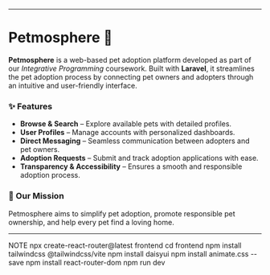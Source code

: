
---

# Petmosphere 🐾  

**Petmosphere** is a web-based pet adoption platform developed as part of our *Integrative Programming* coursework. Built with **Laravel**, it streamlines the pet adoption process by connecting pet owners and adopters through an intuitive and user-friendly interface.  

### ✨ Features  
- **Browse & Search** – Explore available pets with detailed profiles.  
- **User Profiles** – Manage accounts with personalized dashboards.  
- **Direct Messaging** – Seamless communication between adopters and pet owners.  
- **Adoption Requests** – Submit and track adoption applications with ease.  
- **Transparency & Accessibility** – Ensures a smooth and responsible adoption process.  

### 🎯 Our Mission  
Petmosphere aims to simplify pet adoption, promote responsible pet ownership, and help every pet find a loving home.  

---

NOTE
npx create-react-router@latest frontend
cd frontend
npm install tailwindcss @tailwindcss/vite
npm install daisyui
npm install animate.css --save
npm install react-router-dom
npm run dev


